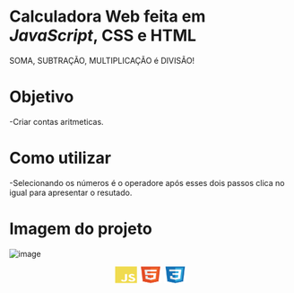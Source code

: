 # Calculadora Web feita em *JavaScript*, CSS e HTML
SOMA, SUBTRAÇÃO, MULTIPLICAÇÃO é DIVISÃO!
# Objetivo
-Criar contas aritmeticas.
# Como utilizar
-Selecionando os números é o operadore após esses dois passos clica no igual para apresentar o resutado.
# Imagem do projeto

![image](https://user-images.githubusercontent.com/91757521/159817779-ee157626-a7b8-4c01-98ec-33bafb29e5e8.png)

<div  align="center">
 <img align="center" alt="Hebert-Js" height="30" width="40" src="https://raw.githubusercontent.com/devicons/devicon/master/icons/javascript/javascript-plain.svg">
 <img align="center" alt="Hebert-HTML" height="30" width="40" src="https://raw.githubusercontent.com/devicons/devicon/master/icons/html5/html5-original.svg">
 <img align="center" alt="Hebert-CSS" height="30" width="40" src="https://raw.githubusercontent.com/devicons/devicon/master/icons/css3/css3-original.svg">
</div>
